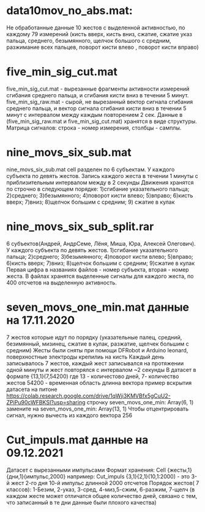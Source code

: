 # data10mov_no_abs.mat: 
Не обработанные данные 10 жестов с выделенной активностью,
по каждому 79 измерений 
(кисть вверх, кисть вниз, сжатие, сжатие указ пальца, среднего, безымянного, щелчок большого с средним, 
разжимание всех пальцев, поворот кисти влево , поворот кисти вправо)
# five_min_sig_cut.mat
five_min_sig_cut.mat - вырезанные фрагменты активности измерений сгибания среднего пальца, и сгибания кисти вниз в течении 5 минут.
five_min_sig_raw.mat - сырой, не вырезанный вектор сигнала сгибания среднего пальца, и вектор сигнала сгибания кисти вниз в течении 5 минут с интервалом между каждым повторением 2 сек. Данные в (five_min_sig_raw.mat и five_min_sig_cut.mat) хранятся в виде структуры. Матрица сигналов: строка - номер измерения, столбцы - самплы.
# nine_movs_six_sub.mat
nine_movs_six_sub.mat cell разделен по 6 субъектам. У каждого субъекта по девять жестов. Запись каждого жеста в течении 1 минуты с приблизительным интервалом между в 2 секунды Движения хранятся по строчно в следующем порядке: 1)сгибание указательного пальца; 2)среднего; 3)безымянного; 4)поворот кисти влево; 5)вправо; 6)кисть вверх; 7)вниз; 8)щелчок большим с средним; 9) сжатие в кулак 
# nine_movs_six_sub_split.rar
6 субъектов(Андрей, АндрСеме, Лёня, Миша, Юра, Алексей Олегович). 
У каждого субъекта по девять жестов. 
1)сгибание указательного пальца; 
2)среднего; 
3)безымянного; 
4)поворот кисти влево; 
5)вправо; 
6)кисть вверх; 
7)вниз; 
8)щелчок большим с средним; 
9)сжатие в кулак
Первая цифра в названиях файлов - номер субъекта, вторая - номер жеста.
В файлах хранятся выделенные сигналы для каждого жеста, по 400 отсчетов на выделенную активность.
# seven_movs_one_min.mat данные на 17.11.2020
7 жестов которые идут по порядку (указательные палец, средний, безимянный, мизинец, сжатие в кулак, разжатие, щелчек большим с средним)
Жесты были сняты при помощи DFRobot и Arduino leonard, поверхностные электроды крепилиь на кисть 
Каждый день записывалось 7 жестов, каждый жест записывался на протяжении одной минуты и жест повторялся с интервалом ~2 секунды
В датасет в формате {13,1}(7,54200) где 13 - количестово дней, 7- количество жестов 54200 - временная область длинна вектора
пример вскрытия датасета на питоне https://colab.research.google.com/drive/1qWji3KMVBfx5gCuU2-ZPiPu90cWFBKSI?usp=sharing
строчку seven_movs_one_min:		Array(6, 1) замените на seven_movs_one_min:		Array(13, 1)
Чтобы отцентрировать сигнал, нужно вычесть из каждого вектора 256
# Cut_impuls.mat данные на 09.12.2021
Датасет с вырезанными импульсами 
Формат хранения: Cell {жесты,1}{дни,1}{импульс,2000} например: Cut_impuls {3,1}{2,1}(10,1:2000)  - это 3-й жест 2-го дня 10-й импульс длинной 2000 отсчетов
Порядок жестов( 7 классов): 1-Безим, 2-указ, 3-сред, 4-миз,5-сжим, 6-разжим, 7-щелч
(в каждом жесте может отличатся общее количество дней, связано с тем, что записанный в те дни данные были плохого качества)


